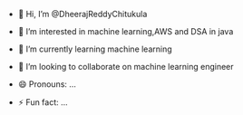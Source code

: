 - 👋 Hi, I’m @DheerajReddyChitukula
- 👀 I’m interested in machine learning,AWS and DSA in java
- 🌱 I’m currently learning machine learning
- 💞️ I’m looking to collaborate on machine learning engineer

- 😄 Pronouns: ...
- ⚡ Fun fact: ...

<!---
DheerajReddyChitukula/DheerajReddyChitukula is a ✨ special ✨ repository because its `README.md` (this file) appears on your GitHub profile.
You can click the Preview link to take a look at your changes.
--->
